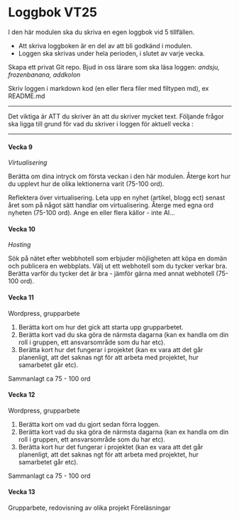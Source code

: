 # Loggbok VT25

I den här modulen ska du skriva en egen loggbok vid 5 tillfällen. 

- Att skriva loggboken är en del av att bli godkänd i modulen.   
- Loggen ska skrivas under hela perioden, i slutet av varje vecka. 

Skapa ett privat Git repo. Bjud in oss lärare som ska läsa loggen: *andsju, frozenbanana, addkolon*

Skriv loggen i markdown kod (en eller flera filer med filtypen md), ex README.md

---

Det viktiga är ATT du skriver än att du skriver mycket text. Följande frågor 
ska ligga till grund för vad du skriver i loggen för aktuell vecka : 

--- 

#### Vecka 9

*Virtualisering*

Berätta om dina intryck om första veckan i den här modulen. Återge kort hur du upplevt hur de olika lektionerna varit (75-100 ord).

Reflektera över virtualisering. Leta upp en nyhet (artikel, blogg ect) senast året som på något sätt handlar om virtualisering. Återge med egna ord nyheten (75-100 ord). Ange en eller flera källor - inte AI...

#### Vecka 10

*Hosting*

Sök på nätet efter webbhotell som erbjuder möjligheten att köpa en domän och publicera en webbplats. Välj ut ett webhotell som du tycker verkar bra. Berätta varför du tycker det är bra - jämför gärna med annat webhotell (75-100 ord).

#### Vecka 11
Wordpress, grupparbete

1. Berätta kort om hur det gick att starta upp grupparbetet.  
2. Berätta kort vad du ska göra de närmsta dagarna (kan ex handla om din roll i gruppen, ett ansvarsområde som du har etc). 
3. Berätta kort hur det fungerar i projektet (kan ex vara att det går planenligt, att det saknas ngt för att arbeta med projektet, hur samarbetet går etc). 

Sammanlagt ca 75 - 100 ord

#### Vecka 12
Wordpress, grupparbete

1. Berätta kort om vad du gjort sedan förra loggen. 
2. Berätta kort vad du ska göra de närmsta dagarna (kan ex handla om din roll i gruppen, ett ansvarsområde som du har etc). 
3. Berätta kort hur det fungerar i projektet (kan ex vara att det går planenligt, att det saknas ngt för att arbeta med projektet, hur samarbetet går etc). 

Sammanlagt ca 75 - 100 ord

#### Vecka 13
Grupparbete, redovisning av olika projekt
Föreläsningar


